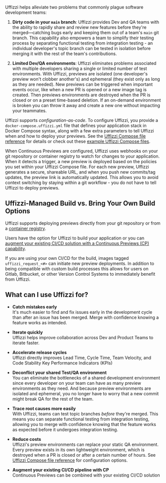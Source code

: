 Uffizzi helps alleviate two problems that commonly plague software development teams:  

1. **Dirty code in your `main` branch**: Uffizzi provides Dev and QA teams with the ability to rapidly share and review new features before they're merged—catching bugs early and keeping them out of a team's `main` git branch. This capability also empowers a team to simplify their testing process by separating functional testing from integration testing - an individual developer's topic branch can be tested in isolation before merging it with the rest of the team's contributions.

2. **Limited Dev/QA environments**: Uffizzi eliminates problems associated with multiple developers sharing a single or limited number of test environments. With Uffizzi, previews are isolated (one developer's preview won't clobber another's) and ephemeral (they exist only as long as they are needed). New previews can be triggered when important events occur, like when a new PR is opened or a new image tag is created. Then previews environments are destroyed when the PR is closed or on a preset time-based deletion.  If an on-demand environment is broken you can throw it away and create a new one without impacting your teammates.

Uffizzi supports *configuration-as-code*. To configure Uffizzi, you provide a `docker-compose.uffizzi.yml` file that defines your application stack in Docker Compose syntax, along with a few extra parameters to tell Uffizzi when and how to deploy your previews. See the [Uffizzi Compose file reference](../references/compose-spec.md) for details or check out these [example Uffizzi Compose files](../references/example-compose.md).

When Continuous Previews are configured, Uffizzi uses webhooks on your git repository or container registry to watch for changes to your application. When it detects a trigger, a new preview is deployed based on the policies you set within your Uffizzi Compose file. For each new preview, Uffizzi generates a secure, shareable URL, and when you push new commits/tag updates, the preview link is automatically updated. This allows you to avoid context switching by staying within a git workflow - you do not have to tell Uffizzi to deploy previews.

## Uffizzi-Managed Build vs. Bring Your Own Build Options
Uffizzi supports deploying previews directly from your git repository or from a [container registry](../guides/container-registry-integrations.md).  

Users have the option for Uffizzi to build your application or you can [augment your existing CI/CD solution with a Continuous Previews (CP) capability](ci-cd-registry.md).  

If you are using your own CI/CD for the build, images tagged `uffizzi_request_<#>` can initiate new preview deployments.  In addition to being compatible with custom build processes this allows for users on Gitlab, Bitbucket, or other Version Control Systems to immediately benefit from Uffizzi.

## What can I use Uffizzi for?  

- **Catch mistakes early**  
It's much easier to find and fix issues early in the development cycle than after an issue has been merged. Merge with confidence knowing a feature works as intended.  

- **Iterate quickly**  
Uffizzi helps improve collaboration across Dev and Product Teams to iterate faster.  

- **Accelerate release cycles**  
Uffizzi directly improves Lead Time, Cycle Time, Team Velocity, and Code Stability Key Performance Indicators (KPIs) 

- **Deconflict your shared Test/QA environment**  
You can eliminate the bottlenecks of a shared development environment since every developer on your team can have as many preview environments as they need. And because preview environments are isolated and ephemeral, you no longer have to worry that a new commit might break QA for the rest of the team. 

- **Trace root causes more easily**  
With Uffizzi, teams can test topic branches *before* they're merged. This means you can separate functional testing from integration testing, allowing you to merge with confidence knowing that the feature works as expected before it undergoes integration testing.  

- **Reduce costs**  
Uffizzi's preview environments can replace your static QA environment. Every preview exists in its own lightweight environment, which is destroyed when a PR is closed or after a certain number of hours. See [Uffizzi Compose file reference](../references/compose-spec.md) for configuration options.

- **Augment your existing CI/CD pipeline with CP**  
Continuous Previews can be combined with your existing CI/CD solution 


